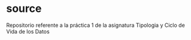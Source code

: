 # source
Repositorio referente a la práctica 1 de la asignatura Tipologia y Ciclo de Vida de los Datos
